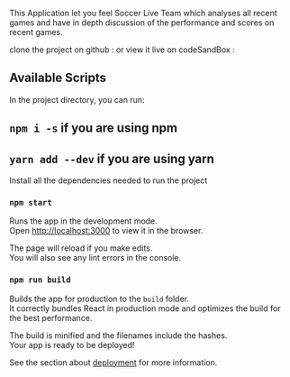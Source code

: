 This Application let you feel Soccer Live Team which analyses all recent games and have in depth discussion of the performance and scores on recent games.

clone the project on github : or view it live on codeSandBox :

## Available Scripts

In the project directory, you can run:

## `npm i -s` if you are using npm
## `yarn add --dev` if you are using yarn

Install all the dependencies needed to run the project

### `npm start`

Runs the app in the development mode.<br>
Open [http://localhost:3000](http://localhost:3000) to view it in the browser.

The page will reload if you make edits.<br>
You will also see any lint errors in the console.

### `npm run build`

Builds the app for production to the `build` folder.<br>
It correctly bundles React in production mode and optimizes the build for the best performance.

The build is minified and the filenames include the hashes.<br>
Your app is ready to be deployed!

See the section about [deployment](https://facebook.github.io/create-react-app/docs/deployment) for more information.

